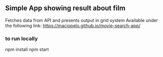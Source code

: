## Simple App showing result about film

Fetches data from API and presents output in grid system
Available under the following link: https://maciopelo.github.io/movie-search-app/

### to run locally

npm install
npm start
